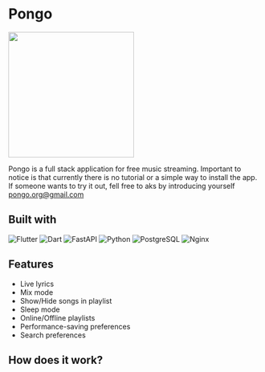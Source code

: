 # Pongo
<img src="https://github.com/user-attachments/assets/1e2f3144-12e1-4686-a65c-b3f1c9e73c8f" width="250" height="250" />

Pongo is a full stack application for free music streaming. Important to notice is that currently there is no tutorial or a simple way to install the app. If someone wants to try it out, fell free to aks by introducing yourself pongo.org@gmail.com


## Built with

![Flutter](https://img.shields.io/badge/Flutter-02569B?style=for-the-badge&logo=flutter&logoColor=white)
![Dart](https://img.shields.io/badge/Dart-0175C2?style=for-the-badge&logo=dart&logoColor=white)
![FastAPI](https://img.shields.io/badge/fastapi-109989?style=for-the-badge&logo=FASTAPI&logoColor=white)
![Python](https://img.shields.io/badge/Python-FFD43B?style=for-the-badge&logo=python&logoColor=blue)
![PostgreSQL](https://img.shields.io/badge/PostgreSQL-316192?style=for-the-badge&logo=postgresql&logoColor=white)
![Nginx](https://img.shields.io/badge/Nginx-009639?style=for-the-badge&logo=nginx&logoColor=white)

## Features

 - Live lyrics
 - Mix mode
 - Show/Hide songs in playlist
 - Sleep mode
 - Online/Offline playlists
 - Performance-saving preferences
 - Search preferences

## How does it work?
